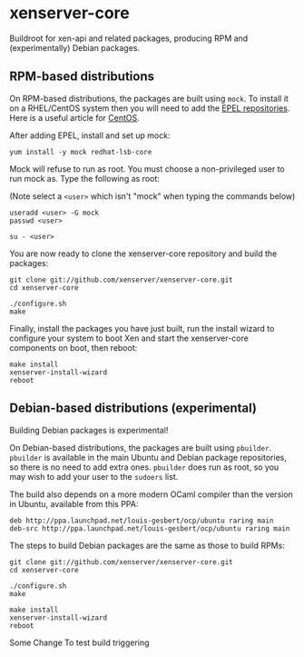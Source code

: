 xenserver-core
==============

Buildroot for xen-api and related packages, producing RPM and (experimentally) Debian packages.

RPM-based distributions
-----------------------

On RPM-based distributions, the packages are built using `mock`.
To install it on a RHEL/CentOS system then you will need to add the
[EPEL repositories](http://fedoraproject.org/wiki/EPEL). 
Here is a useful article for [CentOS](http://www.rackspace.com/knowledge_center/article/installing-rhel-epel-repo-on-centos-5x-or-6x).


After adding EPEL, install and set up mock:

```
yum install -y mock redhat-lsb-core
```

Mock will refuse to run as root. You must choose a non-privileged user to
run mock as. Type the following as root:

(Note select a `<user>` which isn't "mock" when typing the commands below)

```
useradd <user> -G mock
passwd <user>

su - <user>
```

You are now ready to clone the xenserver-core repository and build the packages:

```
git clone git://github.com/xenserver/xenserver-core.git
cd xenserver-core

./configure.sh
make
```

Finally, install the packages you have just built, run the install wizard to configure your system to boot Xen and start the xenserver-core components on boot, then reboot:
```
make install
xenserver-install-wizard
reboot
```


Debian-based distributions (experimental)
-----------------------------------------

Building Debian packages is experimental!

On Debian-based distributions, the packages are built using `pbuilder`.
`pbuilder` is available in the main Ubuntu and Debian package repositories, so there is no need to add extra ones.
`pbuilder` does run as root, so you may wish to add your user to the `sudoers` list.

The build also depends on a more modern OCaml compiler than the version in Ubuntu, available from this PPA:
```
deb http://ppa.launchpad.net/louis-gesbert/ocp/ubuntu raring main
deb-src http://ppa.launchpad.net/louis-gesbert/ocp/ubuntu raring main
```

The steps to build Debian packages are the same as those to build RPMs:

```
git clone git://github.com/xenserver/xenserver-core.git
cd xenserver-core

./configure.sh
make

make install
xenserver-install-wizard
reboot
```

Some Change To test build triggering
